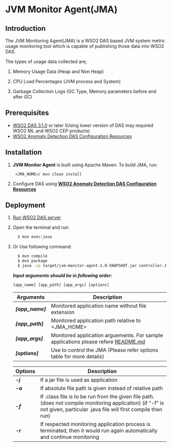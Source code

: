 # JVM Monitor Agent(JMA)

## Introduction
The JVM Monitoring Agent(JMA) is a WSO2 DAS based JVM system metric usage monitoring tool which is capable of publishing those data into WSO2 DAS.

The types of usage data collected are;

1. Memory Usage Data (Heap and Non Heap)

2. CPU Load Percentages (JVM process and System)

3. Garbage Collection Logs (GC Type, Memory parameters before and after GC)

## Prerequisites

- [WSO2 DAS 3.1.0](http://wso2.com/products/data-analytics-server/) or later (Using lower version of DAS may required WSO2 ML and WSO2 CEP products)
- [WSO2 Anomaly Detection DAS Configuration Resources](https://github.com/wso2-incubator/automatic-anomaly-detection/tree/master/wso2-das)

## Installation

1. **JVM Monitor Agent** is built using Apache Maven. To build JMA, run:

        <JMA_HOME>/ mvn clean install

2. Configure DAS using [**WSO2 Anomaly Detection DAS Configuration Resources**](https://github.com/wso2-incubator/automatic-anomaly-detection/tree/master/wso2-das)

## Deployment

1. [Run WSO2 DAS server](https://docs.wso2.com/display/DAS310/Running+the+Product)

2. Open the terminal and run:

    ```sh
      $ mvn exec:java
    ```

3. Or Use following command:
    ```sh
      $ mvn compile
      $ mvn package
      $ java -cp target/jvm-monitor-agent-1.0-SNAPSHOT.jar controller.JVMMonitorAgent <Input arguments>
    ```

    ***Input arguments should be in following order:***

    ```
    [app_name] [app_path] [app_args] [options]
    ```

   
    | Arguments | Description|
    |------------|------------|
    |***[app_name]***| Monitored application name without file extension |
    |***[app_path]***| Monitored application path relative to \<JMA_HOME> |
    |***[app_args]***| Monitored application arguements. For sample applications please refere [README.md](https://github.com/wso2-incubator/automatic-anomaly-detection/tree/master/jvm-monitor-agent/src/samples/applications)|
    |***[options]*** | Use to control the JMA (Please refer options table for more details) |
    
    | Options | Description |
    |---------|-------------|
    | ***-j***| If a jar file is used as application |
    | ***-a***| If absolute file path is given instead of relative path |
    | ***-f***| If .class file is to be run from the given file path. (does not compile monitoring application) (if “-f” is not given, particular .java file will first compile then run) |
    | ***-r***| If respected monitoring application process is terminated, then it would run again automatically and continue monitoring |

